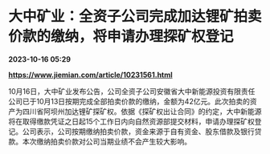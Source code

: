 # 大中矿业：全资子公司完成加达锂矿拍卖价款的缴纳，将申请办理探矿权登记

**2023-10-16 05:29**

**https://www.jiemian.com/article/10231561.html**

10月16日，大中矿业发布公告，公司全资子公司安徽省大中新能源投资有限责任公司已于10月13日按期完成全部拍卖价款的缴纳，金额为42亿元。此次拍卖的资产为四川省阿坝州加达锂矿探矿权。依据《探矿权出让合同》的约定，大中新能源将在取得缴款凭证之日起15个工作日内向自然资源部提交材料，申请办理探矿权登记。公司表示，公司按期缴纳拍卖价款，资金来源于自有资金、股东借款及银行贷款。本次缴纳拍卖价款对公司当期业绩不会产生较大影响。